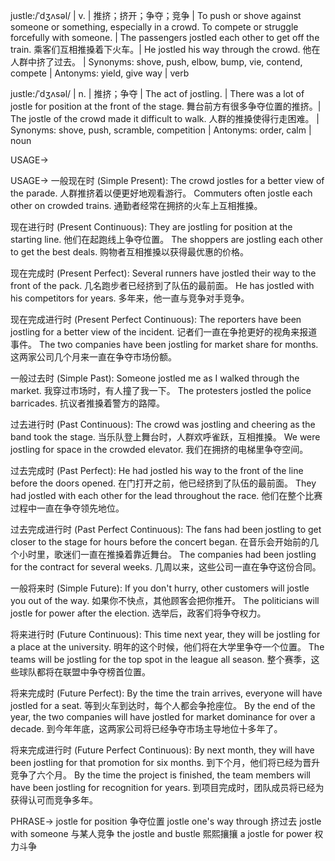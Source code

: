 justle:/ˈdʒʌsəl/ | v. | 推挤；挤开；争夺；竞争 | To push or shove against someone or something, especially in a crowd.  To compete or struggle forcefully with someone. | The passengers jostled each other to get off the train. 乘客们互相推搡着下火车。|  He jostled his way through the crowd. 他在人群中挤了过去。 | Synonyms: shove, push, elbow, bump,  vie, contend, compete | Antonyms: yield, give way | verb


justle:/ˈdʒʌsəl/ | n. | 推挤；争夺 | The act of jostling. | There was a lot of jostle for position at the front of the stage. 舞台前方有很多争夺位置的推挤。|  The jostle of the crowd made it difficult to walk. 人群的推搡使得行走困难。 | Synonyms: shove, push,  scramble, competition | Antonyms: order, calm | noun


USAGE->

USAGE->
一般现在时 (Simple Present):
The crowd jostles for a better view of the parade.  人群推挤着以便更好地观看游行。
Commuters often jostle each other on crowded trains. 通勤者经常在拥挤的火车上互相推搡。

现在进行时 (Present Continuous):
They are jostling for position at the starting line. 他们在起跑线上争夺位置。
The shoppers are jostling each other to get the best deals. 购物者互相推搡以获得最优惠的价格。

现在完成时 (Present Perfect):
Several runners have jostled their way to the front of the pack. 几名跑步者已经挤到了队伍的最前面。
He has jostled with his competitors for years. 多年来，他一直与竞争对手竞争。

现在完成进行时 (Present Perfect Continuous):
The reporters have been jostling for a better view of the incident.  记者们一直在争抢更好的视角来报道事件。
The two companies have been jostling for market share for months. 这两家公司几个月来一直在争夺市场份额。

一般过去时 (Simple Past):
Someone jostled me as I walked through the market.  我穿过市场时，有人撞了我一下。
The protesters jostled the police barricades. 抗议者推搡着警方的路障。

过去进行时 (Past Continuous):
The crowd was jostling and cheering as the band took the stage.  当乐队登上舞台时，人群欢呼雀跃，互相推搡。
We were jostling for space in the crowded elevator. 我们在拥挤的电梯里争夺空间。

过去完成时 (Past Perfect):
He had jostled his way to the front of the line before the doors opened. 在门打开之前，他已经挤到了队伍的最前面。
They had jostled with each other for the lead throughout the race.  他们在整个比赛过程中一直在争夺领先地位。

过去完成进行时 (Past Perfect Continuous):
The fans had been jostling to get closer to the stage for hours before the concert began.  在音乐会开始前的几个小时里，歌迷们一直在推搡着靠近舞台。
The companies had been jostling for the contract for several weeks.  几周以来，这些公司一直在争夺这份合同。

一般将来时 (Simple Future):
If you don't hurry, other customers will jostle you out of the way.  如果你不快点，其他顾客会把你推开。
The politicians will jostle for power after the election. 选举后，政客们将争夺权力。

将来进行时 (Future Continuous):
This time next year, they will be jostling for a place at the university. 明年的这个时候，他们将在大学里争夺一个位置。
The teams will be jostling for the top spot in the league all season. 整个赛季，这些球队都将在联盟中争夺榜首位置。


将来完成时 (Future Perfect):
By the time the train arrives, everyone will have jostled for a seat.  等到火车到达时，每个人都会争抢座位。
By the end of the year, the two companies will have jostled for market dominance for over a decade. 到今年年底，这两家公司将已经争夺市场主导地位十多年了。


将来完成进行时 (Future Perfect Continuous):
By next month, they will have been jostling for that promotion for six months. 到下个月，他们将已经为晋升竞争了六个月。
By the time the project is finished, the team members will have been jostling for recognition for years. 到项目完成时，团队成员将已经为获得认可而竞争多年。


PHRASE->
jostle for position  争夺位置
jostle one's way through  挤过去
jostle with someone  与某人竞争
the jostle and bustle  熙熙攘攘
a jostle for power  权力斗争
